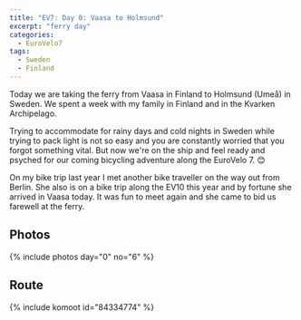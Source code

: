 ```yaml
---
title: "EV7: Day 0: Vaasa to Holmsund"
excerpt: "ferry day"
categories:
  - EuroVelo7
tags:
  - Sweden
  - Finland
---
```

Today we are taking the ferry from Vaasa in Finland to Holmsund (Umeå) in Sweden. We spent a week with my family in Finland and in the Kvarken Archipelago.

Trying to accommodate for rainy days and cold nights in Sweden while trying to pack light is not so easy and you are constantly worried that you forgot something vital. But now we're on the ship and feel ready and psyched for our coming bicycling adventure along the EuroVelo 7. 😊

On my bike trip last year I met another bike traveller on the way out from Berlin. She also is on a bike trip along the EV10 this year and by fortune she arrived in Vaasa today. It was fun to meet again and she came to bid us farewell at the ferry.

## Photos

{% include photos day="0" no="6" %}

## Route

{% include komoot id="84334774" %}